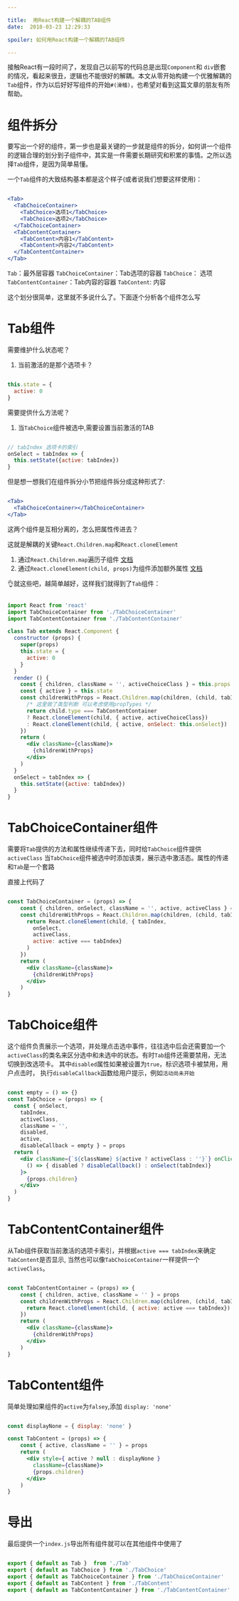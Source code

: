```yaml
---

title:  用React构建一个解耦的TAB组件
date:  2018-03-23 12:29:33

spoiler: 如何用React构建一个解耦的TAB组件

---
```


接触React有一段时间了，发现自己以前写的代码总是出现`Component`和 `div`嵌套的情况，看起来很丑，逻辑也不能很好的解耦。本文从零开始构建一个优雅解耦的`Tab`组件，作为以后好好写组件的开始`#(滑稽)`，也希望对看到这篇文章的朋友有所帮助。

<!--more-->

# 组件拆分

要写出一个好的组件，第一步也是最关键的一步就是组件的拆分，如何讲一个组件的逻辑合理的划分到子组件中，其实是一件需要长期研究和积累的事情。之所以选择`Tab`组件，是因为简单易懂。

一个`Tab`组件的大致结构基本都是这个样子(或者说我们想要这样使用)：

``` jsx

<Tab>
  <TabChoiceContainer>
    <TabChoice>选项1</TabChoice>
    <TabChoice>选项2</TabChoice>
  </TabChoiceContainer>
  <TabContentContainer>
    <TabContent>内容1</TabContent>
    <TabContent>内容2</TabContent>
  </TabContentContainer>
</Tab>

```

`Tab`：最外层容器
`TabChoiceContainer`：Tab选项的容器
`TabChoice`： 选项
`TabContentContainer`：Tab内容的容器
`TabContent`: 内容

这个划分很简单，这里就不多说什么了。下面逐个分析各个组件怎么写

# Tab组件

需要维护什么状态呢？

1. 当前激活的是那个选项卡？

``` jsx

this.state = {
  active: 0
}

```

需要提供什么方法呢？

1. 当`TabChoice`组件被选中,需要设置当前激活的TAB

``` jsx

// tabIndex 选项卡的索引
onSelect = tabIndex => {
  this.setState({active: tabIndex})
}

```

但是想一想我们在组件拆分小节把组件拆分成这种形式了:

``` jsx

<Tab>
  <TabChoiceContainer></TabChoiceContainer>
</Tab>

```

这两个组件是互相分离的，怎么把属性传进去？

这就是解耦的关键`React.Children.map`和`React.cloneElement`

1. 通过`React.Children.map`遍历子组件 [文档](https://reactjs.org/docs/react-api.html#reactchildrenmap)
2. 通过`React.cloneElement(child, props)`为组件添加额外属性 [文档](https://reactjs.org/docs/react-api.html#cloneelement)

👌就这些吧，越简单越好，这样我们就得到了`Tab`组件：

``` jsx

import React from 'react'
import TabChoiceContainer from './TabChoiceContainer'
import TabContentContainer from './TabContentContainer'

class Tab extends React.Component {
  constructor (props) {
    super(props)
    this.state = {
      active: 0
    }
  }
  render () {
    const { children, className = '', activeChoiceClass } = this.props
    const { active } = this.state
    const childrenWithProps = React.Children.map(children, (child, tabIndex) => {
      /* 这里做了类型判断 可以考虑使用propTypes */
      return child.type === TabContentContainer
      ? React.cloneElement(child, { active, activeChoiceClass})
      : React.cloneElement(child, { active, onSelect: this.onSelect})
    })
    return (
      <div className={className}>
        {childrenWithProps}
      </div>
    )
  }
  onSelect = tabIndex => {
    this.setState({active: tabIndex})
  }
}

```

# TabChoiceContainer组件

需要将`Tab`提供的方法和属性继续传递下去，同时给`TabChoice`组件提供`activeClass`
当`TabChoice`组件被选中时添加该类，展示选中激活态。属性的传递和`Tab`是一个套路

直接上代码了

``` jsx

const TabChoiceContainer = (props) => {
    const { children, onSelect, className = '', active, activeClass } = props
    const childrenWithProps = React.Children.map(children, (child, tabIndex) => {
      return React.cloneElement(child, { tabIndex,
        onSelect,
        activeClass,
        active: active === tabIndex}
      )
    })
    return (
      <div className={className}>
        {childrenWithProps}
      </div>
    )
}

```

# TabChoice组件

这个组件负责展示一个选项，并处理点击选中事件，往往选中后会还需要加一个`activeClass`的类名来区分选中和未选中的状态。有时`Tab`组件还需要禁用，无法切换到改选项卡。
其中`disabled`属性如果被设置为`true`，标识选项卡被禁用，用户点击时，
执行`disableCallback`函数给用户提示，例如`活动尚未开始`

``` jsx

const empty = () => {}
const TabChoice = (props) => {
  const { onSelect,
    tabIndex,
    activeClass,
    className = '',
    disabled,
    active,
    disableCallback = empty } = props
  return (
    <div className={`${className} ${active ? activeClass : ''}`} onClick={
      () => { disabled ? disableCallback() : onSelect(tabIndex)}
    }>
      {props.children}
    </div>
  )
}

```

# TabContentContainer组件

从Tab组件获取当前激活的选项卡索引，并根据`active === tabIndex`来确定`TabContent`是否显示,
当然也可以像`TabChoiceContainer`一样提供一个`activeClass`。

``` jsx

const TabContentContainer = (props) => {
    const { children, active, className = '' } = props
    const childrenWithProps = React.Children.map(children, (child, tabIndex) => {
      return React.cloneElement(child, { active: active === tabIndex})
    })
    return (
      <div className={className}>
        {childrenWithProps}
      </div>
    )
}

```

# TabContent组件

简单处理如果组件的`active`为`falsey`,添加 `display: 'none'`

``` jsx

const displayNone = { display: 'none' }

const TabContent = (props) => {
    const { active, className = '' } = props
    return (
      <div style={ active ? null : displayNone }
        className={className}>
        {props.children}
      </div>
    )
}

```

# 导出

最后提供一个`index.js`导出所有组件就可以在其他组件中使用了

``` js

export { default as Tab }  from './Tab'
export { default as TabChoice } from './TabChoice'
export { default as TabChoiceContainer } from './TabChoiceContainer'
export { default as TabContent } from './TabContent'
export { default as TabContentContainer } from './TabContentContainer'

```
